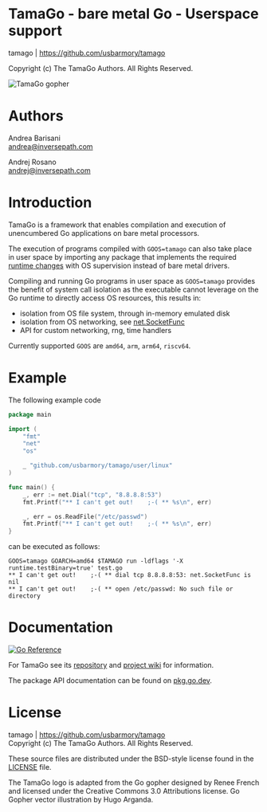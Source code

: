 TamaGo - bare metal Go - Userspace support
==========================================

tamago | https://github.com/usbarmory/tamago  

Copyright (c) The TamaGo Authors. All Rights Reserved.  

![TamaGo gopher](https://github.com/usbarmory/tamago/wiki/images/tamago.svg?sanitize=true)

Authors
=======

Andrea Barisani  
andrea@inversepath.com  

Andrej Rosano  
andrej@inversepath.com  

Introduction
============

TamaGo is a framework that enables compilation and execution of unencumbered Go
applications on bare metal processors.

The execution of programs compiled with `GOOS=tamago` can also take place in
user space by importing any package that implements the required
[runtime changes](https://pkg.go.dev/github.com/usbarmory/tamago/doc)
with OS supervision instead of bare metal drivers.

Compiling and running Go programs in user space as `GOOS=tamago` provides the
benefit of system call isolation as the executable cannot leverage on the Go
runtime to directly access OS resources, this results in:

  * isolation from OS file system, through in-memory emulated disk
  * isolation from OS networking, see [net.SocketFunc](https://github.com/usbarmory/tamago-go/blob/latest/src/net/net_tamago.go)
  * API for custom networking, rng, time handlers

Currently supported `GOOS` are `amd64`, `arm`, `arm64`, `riscv64`.

Example
=======

The following example code

```go
package main

import (
	"fmt"
	"net"
	"os"

	_ "github.com/usbarmory/tamago/user/linux"
)

func main() {
	_, err := net.Dial("tcp", "8.8.8.8:53")
	fmt.Printf("** I can't get out!    ;-( ** %s\n", err)

	_, err = os.ReadFile("/etc/passwd")
	fmt.Printf("** I can't get out!    ;-( ** %s\n", err)
}
```

can be executed as follows:

```
GOOS=tamago GOARCH=amd64 $TAMAGO run -ldflags '-X runtime.testBinary=true' test.go
** I can't get out!    ;-( ** dial tcp 8.8.8.8:53: net.SocketFunc is nil
** I can't get out!    ;-( ** open /etc/passwd: No such file or directory
```

Documentation
=============

[![Go Reference](https://pkg.go.dev/badge/github.com/usbarmory/tamago.svg)](https://pkg.go.dev/github.com/usbarmory/tamago)

For TamaGo see its [repository](https://github.com/usbarmory/tamago) and
[project wiki](https://github.com/usbarmory/tamago/wiki) for information.

The package API documentation can be found on
[pkg.go.dev](https://pkg.go.dev/github.com/usbarmory/tamago).

License
=======

tamago | https://github.com/usbarmory/tamago  
Copyright (c) The TamaGo Authors. All Rights Reserved.

These source files are distributed under the BSD-style license found in the
[LICENSE](https://github.com/usbarmory/tamago/blob/master/LICENSE) file.

The TamaGo logo is adapted from the Go gopher designed by Renee French and
licensed under the Creative Commons 3.0 Attributions license. Go Gopher vector
illustration by Hugo Arganda.
